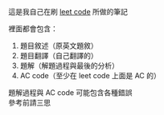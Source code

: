 這是我自己在刷 [leet code](https://leetcode.com/) 所做的筆記  

裡面都會包含：  
1. 題目敘述（原英文題敘）  
2. 題目翻譯（自己翻譯的）  
3. 題解（解題過程與最後的分析）  
4. AC code（至少在 leet code 上面是 AC 的）  

題解過程與 AC code 可能包含各種錯誤  
參考前請三思  
